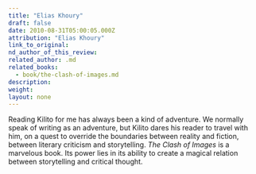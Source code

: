 ```yaml
---
title: "Elias Khoury"
draft: false
date: 2010-08-31T05:00:05.000Z
attribution: "Elias Khoury"
link_to_original:
nd_author_of_this_review:
related_author: .md
related_books:
  - book/the-clash-of-images.md
description:
weight:
layout: none
---
```

Reading Kilito for me has always been a kind of adventure. We normally speak of writing as an adventure, but Kilito dares his reader to travel with him, on a quest to override the boundaries between reality and fiction, between literary criticism and storytelling. *The Clash of Images* is a marvelous book. Its power lies in its ability to create a magical relation between storytelling and critical thought.

